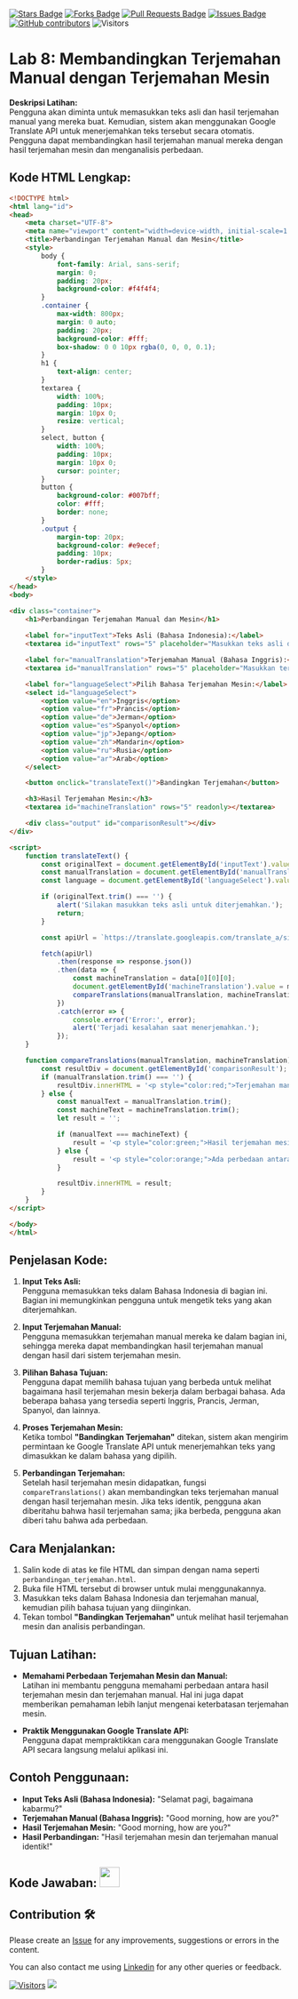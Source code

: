<a href="https://github.com/drshahizan/special-topic-data-engineering/stargazers"><img src="https://img.shields.io/github/stars/drshahizan/special-topic-data-engineering" alt="Stars Badge"/></a>
<a href="https://github.com/drshahizan/special-topic-data-engineering/network/members"><img src="https://img.shields.io/github/forks/drshahizan/special-topic-data-engineering" alt="Forks Badge"/></a>
<a href="https://github.com/drshahizan/special-topic-data-engineering/pulls"><img src="https://img.shields.io/github/issues-pr/drshahizan/special-topic-data-engineering" alt="Pull Requests Badge"/></a>
<a href="https://github.com/drshahizan/special-topic-data-engineering/issues"><img src="https://img.shields.io/github/issues/drshahizan/special-topic-data-engineering" alt="Issues Badge"/></a>
<a href="https://github.com/drshahizan/special-topic-data-engineering/graphs/contributors"><img alt="GitHub contributors" src="https://img.shields.io/github/contributors/drshahizan/special-topic-data-engineering?color=2b9348"></a>
![Visitors](https://api.visitorbadge.io/api/visitors?path=https%3A%2F%2Fgithub.com%2Fdrshahizan%2Fspecial-topic-data-engineering&labelColor=%23d9e3f0&countColor=%23697689&style=flat)

# Lab 8: Membandingkan Terjemahan Manual dengan Terjemahan Mesin

**Deskripsi Latihan:**  
Pengguna akan diminta untuk memasukkan teks asli dan hasil terjemahan manual yang mereka buat. Kemudian, sistem akan menggunakan Google Translate API untuk menerjemahkan teks tersebut secara otomatis. Pengguna dapat membandingkan hasil terjemahan manual mereka dengan hasil terjemahan mesin dan menganalisis perbedaan.

## **Kode HTML Lengkap:**

```html
<!DOCTYPE html>
<html lang="id">
<head>
    <meta charset="UTF-8">
    <meta name="viewport" content="width=device-width, initial-scale=1.0">
    <title>Perbandingan Terjemahan Manual dan Mesin</title>
    <style>
        body {
            font-family: Arial, sans-serif;
            margin: 0;
            padding: 20px;
            background-color: #f4f4f4;
        }
        .container {
            max-width: 800px;
            margin: 0 auto;
            padding: 20px;
            background-color: #fff;
            box-shadow: 0 0 10px rgba(0, 0, 0, 0.1);
        }
        h1 {
            text-align: center;
        }
        textarea {
            width: 100%;
            padding: 10px;
            margin: 10px 0;
            resize: vertical;
        }
        select, button {
            width: 100%;
            padding: 10px;
            margin: 10px 0;
            cursor: pointer;
        }
        button {
            background-color: #007bff;
            color: #fff;
            border: none;
        }
        .output {
            margin-top: 20px;
            background-color: #e9ecef;
            padding: 10px;
            border-radius: 5px;
        }
    </style>
</head>
<body>

<div class="container">
    <h1>Perbandingan Terjemahan Manual dan Mesin</h1>
    
    <label for="inputText">Teks Asli (Bahasa Indonesia):</label>
    <textarea id="inputText" rows="5" placeholder="Masukkan teks asli di sini..."></textarea>

    <label for="manualTranslation">Terjemahan Manual (Bahasa Inggris):</label>
    <textarea id="manualTranslation" rows="5" placeholder="Masukkan terjemahan manual di sini..."></textarea>

    <label for="languageSelect">Pilih Bahasa Terjemahan Mesin:</label>
    <select id="languageSelect">
        <option value="en">Inggris</option>
        <option value="fr">Prancis</option>
        <option value="de">Jerman</option>
        <option value="es">Spanyol</option>
        <option value="jp">Jepang</option>
        <option value="zh">Mandarin</option>
        <option value="ru">Rusia</option>
        <option value="ar">Arab</option>
    </select>

    <button onclick="translateText()">Bandingkan Terjemahan</button>

    <h3>Hasil Terjemahan Mesin:</h3>
    <textarea id="machineTranslation" rows="5" readonly></textarea>

    <div class="output" id="comparisonResult"></div>
</div>

<script>
    function translateText() {
        const originalText = document.getElementById('inputText').value;
        const manualTranslation = document.getElementById('manualTranslation').value;
        const language = document.getElementById('languageSelect').value;

        if (originalText.trim() === '') {
            alert('Silakan masukkan teks asli untuk diterjemahkan.');
            return;
        }

        const apiUrl = `https://translate.googleapis.com/translate_a/single?client=gtx&sl=id&tl=${language}&dt=t&q=${encodeURI(originalText)}`;

        fetch(apiUrl)
            .then(response => response.json())
            .then(data => {
                const machineTranslation = data[0][0][0];
                document.getElementById('machineTranslation').value = machineTranslation;
                compareTranslations(manualTranslation, machineTranslation);
            })
            .catch(error => {
                console.error('Error:', error);
                alert('Terjadi kesalahan saat menerjemahkan.');
            });
    }

    function compareTranslations(manualTranslation, machineTranslation) {
        const resultDiv = document.getElementById('comparisonResult');
        if (manualTranslation.trim() === '') {
            resultDiv.innerHTML = '<p style="color:red;">Terjemahan manual belum diisi.</p>';
        } else {
            const manualText = manualTranslation.trim();
            const machineText = machineTranslation.trim();
            let result = '';

            if (manualText === machineText) {
                result = '<p style="color:green;">Hasil terjemahan mesin dan terjemahan manual identik!</p>';
            } else {
                result = '<p style="color:orange;">Ada perbedaan antara terjemahan manual dan terjemahan mesin.</p>';
            }

            resultDiv.innerHTML = result;
        }
    }
</script>

</body>
</html>
```

## Penjelasan Kode:

1. **Input Teks Asli:**  
   Pengguna memasukkan teks dalam Bahasa Indonesia di bagian ini. Bagian ini memungkinkan pengguna untuk mengetik teks yang akan diterjemahkan.

2. **Input Terjemahan Manual:**  
   Pengguna memasukkan terjemahan manual mereka ke dalam bagian ini, sehingga mereka dapat membandingkan hasil terjemahan manual dengan hasil dari sistem terjemahan mesin.

3. **Pilihan Bahasa Tujuan:**  
   Pengguna dapat memilih bahasa tujuan yang berbeda untuk melihat bagaimana hasil terjemahan mesin bekerja dalam berbagai bahasa. Ada beberapa bahasa yang tersedia seperti Inggris, Prancis, Jerman, Spanyol, dan lainnya.

4. **Proses Terjemahan Mesin:**  
   Ketika tombol **"Bandingkan Terjemahan"** ditekan, sistem akan mengirim permintaan ke Google Translate API untuk menerjemahkan teks yang dimasukkan ke dalam bahasa yang dipilih.

5. **Perbandingan Terjemahan:**  
   Setelah hasil terjemahan mesin didapatkan, fungsi `compareTranslations()` akan membandingkan teks terjemahan manual dengan hasil terjemahan mesin. Jika teks identik, pengguna akan diberitahu bahwa hasil terjemahan sama; jika berbeda, pengguna akan diberi tahu bahwa ada perbedaan.

## Cara Menjalankan:

1. Salin kode di atas ke file HTML dan simpan dengan nama seperti `perbandingan_terjemahan.html`.
2. Buka file HTML tersebut di browser untuk mulai menggunakannya.
3. Masukkan teks dalam Bahasa Indonesia dan terjemahan manual, kemudian pilih bahasa tujuan yang diinginkan.
4. Tekan tombol **"Bandingkan Terjemahan"** untuk melihat hasil terjemahan mesin dan analisis perbandingan.

## Tujuan Latihan:

- **Memahami Perbedaan Terjemahan Mesin dan Manual:**  
  Latihan ini membantu pengguna memahami perbedaan antara hasil terjemahan mesin dan terjemahan manual. Hal ini juga dapat memberikan pemahaman lebih lanjut mengenai keterbatasan terjemahan mesin.
  
- **Praktik Menggunakan Google Translate API:**  
  Pengguna dapat mempraktikkan cara menggunakan Google Translate API secara langsung melalui aplikasi ini.

## Contoh Penggunaan:

- **Input Teks Asli (Bahasa Indonesia):** "Selamat pagi, bagaimana kabarmu?"
- **Terjemahan Manual (Bahasa Inggris):** "Good morning, how are you?"
- **Hasil Terjemahan Mesin:** "Good morning, how are you?"
- **Hasil Perbandingan:** "Hasil terjemahan mesin dan terjemahan manual identik!"

## Kode Jawaban: <a href="https://colab.research.google.com/drive/1TENx9x6Zvlbv9tc5_c6sYbJdsc4aqDAc?usp=sharing" ><img src="../../images/colab.png" width="36px" height="36px" ></a>

## Contribution 🛠️
Please create an [Issue](https://github.com/drshahizan/special-topic-data-engineering/issues) for any improvements, suggestions or errors in the content.

You can also contact me using [Linkedin](https://www.linkedin.com/in/drshahizan/) for any other queries or feedback.

[![Visitors](https://api.visitorbadge.io/api/visitors?path=https%3A%2F%2Fgithub.com%2Fdrshahizan&labelColor=%23697689&countColor=%23555555&style=plastic)](https://visitorbadge.io/status?path=https%3A%2F%2Fgithub.com%2Fdrshahizan)
![](https://hit.yhype.me/github/profile?user_id=81284918)




